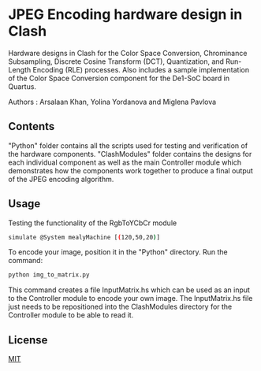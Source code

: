 # JPEG Encoding hardware design in Clash 

Hardware designs in Clash for the Color Space Conversion, Chrominance Subsampling, Discrete Cosine Transform (DCT), Quantization, and Run-Length Encoding (RLE) processes. Also includes a sample implementation of the Color Space Conversion component for the De1-SoC board in Quartus.

Authors : Arsalaan Khan, Yolina Yordanova and Miglena Pavlova


## Contents

"Python" folder contains all the scripts used for testing and verification of the hardware components. "ClashModules" folder contains the designs for each individual component as well as the main Controller module which demonstrates how the components work together to produce a final output of the JPEG encoding algorithm.

## Usage

Testing the functionality of the RgbToYCbCr module

```bash
simulate @System mealyMachine [(120,50,20)]
```

To encode your image, position it in the "Python" directory. Run the command:
```bash
python img_to_matrix.py
```
This command creates a file InputMatrix.hs which can be used as an input to the Controller module to encode your own image. The InputMatrix.hs file just needs to be repositioned into the ClashModules directory for the Controller module to be able to read it.


## License

[MIT](https://choosealicense.com/licenses/mit/)
